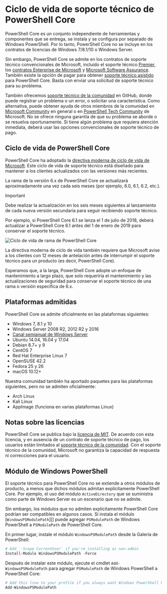 # <a name="powershell-core-support-lifecycle"></a>Ciclo de vida de soporte técnico de PowerShell Core

PowerShell Core es un conjunto independiente de herramientas y componentes que se entrega, se instala y se configura por separado de Windows PowerShell.
Por lo tanto, PowerShell Core no se incluye en los contratos de licencias de Windows 7/8.1/10 o Windows Server.

Sin embargo, PowerShell Core se admite en los contratos de soporte técnico convencionales de Microsoft, incluido el soporte técnico [Premier][], los [contratos Enterprise de Microsoft][enterprise-agreement] y [Microsoft Software Assurance][assurance].
También existe la opción de pagar para obtener [soporte técnico asistido][] para PowerShell Core. Basta con enviar una solicitud de soporte técnico para su problema.

También ofrecemos [soporte técnico de la comunidad][] en GitHub, donde puede registrar un problema o un error, o solicitar una característica.
Como alternativa, puede obtener ayuda de otros miembros de la comunidad en [Microsoft Community][] en general o en [PowerShell Tech Community][] de Microsoft.
No se ofrece ninguna garantía de que su problema se aborde o se resuelva oportunamente.
Si tiene algún problema que requiera atención inmediata, deberá usar las opciones convencionales de soporte técnico de pago.

## <a name="lifecycle-of-powershell-core"></a>Ciclo de vida de PowerShell Core

PowerShell Core ha adoptado la [directiva moderna de ciclo de vida de Microsoft][modern].
Este ciclo de vida de soporte técnico está diseñado para mantener a los clientes actualizados con las versiones más recientes.

La rama de la versión 6.x de PowerShell Core se actualizará aproximadamente una vez cada seis meses (por ejemplo, 6.0, 6.1, 6.2, etc.).

> [!IMPORTANT]
> Debe realizar la actualización en los seis meses siguientes al lanzamiento de cada nueva versión secundaria para seguir recibiendo soporte técnico.

Por ejemplo, si PowerShell Core 6.1 se lanza el 1 de julio de 2018, deberá actualizar a PowerShell Core 6.1 antes del 1 de enero de 2019 para conservar el soporte técnico.

![Ciclo de vida de rama de PowerShell Core][lifecycle-chart]

La directiva moderna de ciclo de vida también requiere que Microsoft avise a los clientes con 12 meses de antelación antes de interrumpir el soporte técnico para un producto (es decir, PowerShell Core).

Esperamos que, a la larga, PowerShell Core adopte un enfoque de mantenimiento a largo plazo, que solo requeriría el mantenimiento y las actualizaciones de seguridad para conservar el soporte técnico de una rama o versión específica de 6.x.

## <a name="supported-platforms"></a>Plataformas admitidas

PowerShell Core se admite oficialmente en las plataformas siguientes:

* Windows 7, 8.1 y 10
* Windows Server 2008 R2, 2012 R2 y 2016
* [Canal semianual de Windows Server][semi-annual]
* Ubuntu 14.04, 16.04 y 17.04
* Debian 8.7+ y 9
* CentOS 7
* Red Hat Enterprise Linux 7
* OpenSUSE 42.2
* Fedora 25 y 26
* macOS 10.12+

Nuestra comunidad también ha aportado paquetes para las plataformas siguientes, pero no se admiten oficialmente:

* Arch Linux
* Kali Linux
* AppImage (funciona en varias plataformas Linux)

## <a name="notes-on-licensing"></a>Notas sobre las licencias

PowerShell Core se publica bajo la [licencia de MIT][].
De acuerdo con esta licencia, y en ausencia de un contrato de soporte técnico de pago, los usuarios están limitados al [soporte técnico de la comunidad][].
Con el soporte técnico de la comunidad, Microsoft no garantiza la capacidad de respuesta ni correcciones para el usuario.

## <a name="windows-powershell-module"></a>Módulo de Windows PowerShell

El soporte técnico para PowerShell Core no se extiende a otros módulos de producto, a menos que dichos módulos admitan explícitamente PowerShell Core.
Por ejemplo, el uso del módulo `ActiveDirectory` que se suministra como parte de Windows Server es un escenario que no se admite.

Sin embargo, los módulos que no admiten explícitamente PowerShell Core podrían ser compatibles en algunos casos.
Si instala el módulo [`WindowsPSModulePath`][] puede agregar `PSModulePath` de Windows PowerShell a `PSModulePath` de PowerShell Core.

En primer lugar, instale el módulo `WindowsPSModulePath` desde la Galería de PowerShell:

```powershell
# Add `-Scope CurrentUser` if you're installing as non-admin 
Install-Module WindowsPSModulePath -Force
```

Después de instalar este módulo, ejecute el cmdlet `Add-WindowsPSModulePath` para agregar `PSModulePath` de Windows PowerShell a PowerShell Core:

```powershell
# Add this line to your profile if you always want Windows PowerShell PSModulePath
Add-WindowsPSModulePath
```

[Premier]: https://www.microsoft.com/en-us/microsoftservices/support.aspx
[enterprise-agreement]: https://www.microsoft.com/en-us/licensing/licensing-programs/enterprise.aspx
[assurance]: https://www.microsoft.com/en-us/licensing/licensing-programs/software-assurance-default.aspx
[soporte técnico de la comunidad]: https://github.com/powershell/powershell/issues
[Microsoft Community]: https://answers.microsoft.com/
[PowerShell Tech Community]: https://techcommunity.microsoft.com/t5/PowerShell/ct-p/WindowsPowerShell
[soporte técnico asistido]: https://support.microsoft.com/assistedsupportproducts
[modern]: https://support.microsoft.com/help/30881/modern-lifecycle-policy
[lifecycle-chart]: ./images/modern-lifecycle.png
[semi-annual]: https://docs.microsoft.com/windows-server/get-started/semi-annual-channel-overview
[licencia de MIT]: https://github.com/PowerShell/PowerShell/blob/master/LICENSE.txt
["WindowsPSModulePath"]: https://www.powershellgallery.com/packages/WindowsPSModulePath/
